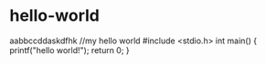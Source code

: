 # hello-world
aabbccddaskdfhk
//my hello world
#include <stdio.h>
int main()
{
    printf("hello world!");
    return 0;
}
